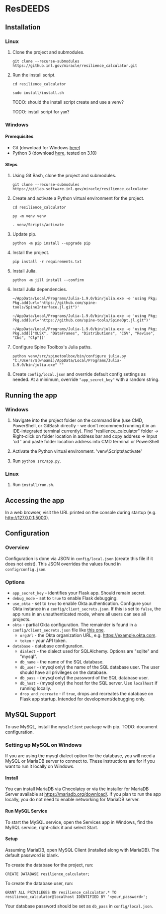 # ResDEEDS

## Installation
### Linux
1. Clone the project and submodules.

    `git clone --recurse-submodules https://github.inl.gov/miracle/resilience_calculator.git`

1. Run the install script.

    `cd resilience_calculator`

    `sudo install/install.sh`

    TODO: should the install script create and use a venv?

    TODO: install script for `yum`?

### Windows
#### Prerequisites
* Git (download for Windows [here](https://git-scm.com/download/win))
* Python 3 (download [here](https://www.python.org/downloads/release/python-3100/), tested on 3.10)

#### Steps
1. Using Git Bash, clone the project and submodules.

    `git clone --recurse-submodules https://gitlab.software.inl.gov/miracle/resilience_calculator`

1. Create and activate a Python virtual environment for the project.

    `cd resilience_calculator`

    `py -m venv venv`

    `. venv/Scripts/activate`

1. Update pip.

    `python -m pip install --upgrade pip`

1. Install the project.

    `pip install -r requirements.txt`

1. Install Julia.

    `python -m jill install --confirm`

1. Install Julia dependencies.

    `~/AppData/Local/Programs/Julia-1.9.0/bin/julia.exe -e 'using Pkg; Pkg.add(url="https://github.com/spine-tools/SpineInterface.jl.git")'`

    `~/AppData/Local/Programs/Julia-1.9.0/bin/julia.exe -e 'using Pkg; Pkg.add(url="https://github.com/spine-tools/SpineOpt.jl.git")'`

    `~/AppData/Local/Programs/Julia-1.9.0/bin/julia.exe -e 'using Pkg; Pkg.add(["XLSX", "DataFrames", "Distributions", "CSV", "Revise", "Cbc", "Clp"])'`

1. Configure Spine Toolbox's Julia paths.

    `python venv/src/spinetoolbox/bin/configure_julia.py "C:/Users/$(whoami)/AppData/Local/Programs/Julia-1.9.0/bin/julia.exe" ""`

1. Create `config/local.json` and override default config settings as needed. At a minimum, override `"app_secret_key"` with a random string.

## Running the app
### Windows
1. Navigate into the project folder on the command line (use CMD, PowerShell, or GitBash directly - we don't recommend running it in an IDE-integrated terminal currently). Find "resilience_calculator" folder -> Right-click on folder location in address bar and copy address -> Input 'cd ' and paste folder location address into CMD terminal or PowerShell

1. Activate the Python virtual environment.
    'venv\Scripts\activate'

1. Run `python src/app.py`.

### Linux
1. Run `install/run.sh`.

## Accessing the app
In a web browser, visit the URL printed on the console during startup (e.g. http://127.0.0.1:5000).

## Configuration
### Overview
Configuration is done via JSON in `config/local.json` (create this file if it does not exist). This JSON overrides the values found in `config/config.json`.

### Options
* `app_secret_key` - identifies your Flask app. Should remain secret.
* `debug_mode` - set to `true` to enable Flask debugging.
* `use_okta` - set to `true` to enable Okta authentication. Configure your Okta instance in a `config/client_secrets.json`. If this is set to `false`, the app runs in an unauthenticated mode, where all users can see all projects.
* `okta` - partial Okta configuration. The remainder is found in a `config/client_secrets.json` file like [this one](https://github.com/okta/samples-python-flask/blob/master/okta-hosted-login/client_secrets.json.dist).
    * `orgUrl` - the Okta organization URL, e.g. https://example.okta.com.
    * `token` - your API token.
* `database` - database configuration.
    * `dialect` - the dialect used for SQLAlchemy. Options are "sqlite" and "mysql".
    * `db_name` - the name of the SQL database.
    * `db_user` - (mysql only) the name of the SQL database user. The user should have all privileges on the database.
    * `db_pass` - (mysql only) the password of the SQL database user.
    * `db_host` - (mysql only) the host for the SQL server. Use `localhost` if running locally.
    * `drop_and_recreate` - if `true`, drops and recreates the database on Flask app startup. Intended for development/debugging only.

## MySQL Support
To use MySQL, install the `mysqlclient` package with pip. TODO: document configuration.

### Setting up MySQL on Windows
If you are using the mysql dialect option for the database, you will need a MySQL or MariaDB server to connect to. These instructions are for if you want to run it locally on Windows.

#### Install
You can install MariaDB via Chocolatey or via the installer for MariaDB Server available at https://mariadb.org/download/. If you plan to run the app locally, you do not need to enable networking for MariaDB server.

#### Run MySQL Service
To start the MySQL service, open the Services app in Windows, find the MySQL service, right-click it and select Start.

#### Setup
Assuming MariaDB, open MySQL Client (installed along with MariaDB). The default password is blank.

To create the database for the project, run:

`CREATE DATABASE resilience_calculator;`

To create the database user, run:

`GRANT ALL PRIVILEGES ON resilience_calculator.* TO resilience_calculator@localhost IDENTIFIED BY '<your_password>';`

Your database password should be set as `db_pass` in `config/local.json`.
